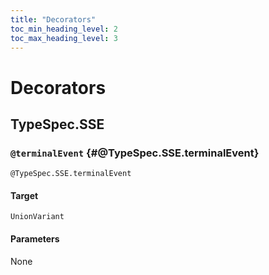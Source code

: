 ```yaml
---
title: "Decorators"
toc_min_heading_level: 2
toc_max_heading_level: 3
---
```


# Decorators

## TypeSpec.SSE

### `@terminalEvent` {#@TypeSpec.SSE.terminalEvent}

```typespec
@TypeSpec.SSE.terminalEvent
```

#### Target

`UnionVariant`

#### Parameters

None
